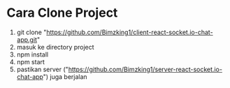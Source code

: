 # Cara Clone Project

1. git clone "https://github.com/Bimzking1/client-react-socket.io-chat-app.git"
2. masuk ke directory project
3. npm install
4. npm start
5. pastikan server ("https://github.com/Bimzking1/server-react-socket.io-chat-app") juga berjalan
